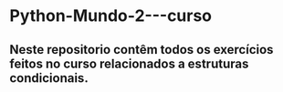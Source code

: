 # Python-Mundo-2---curso

## Neste repositorio contêm todos os exercícios feitos no curso relacionados a estruturas condicionais.
